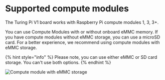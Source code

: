 # Supported compute modules

The Turing Pi V1 board works with Raspberry Pi compute modules 1, 3, 3+. 

You can use Compute Modules with or without onboard eMMC memory. If you have compute modules without eMMC storage, you can use a microSD card. For a better experience, we recommend using compute modules with eMMC storage. 

{% hint style="info" %}
Please note, you can use either eMMC or SD card storage. You can't use both options. 
{% endhint %}

![Compute module with eMMC storage](../.gitbook/assets/image.png)



